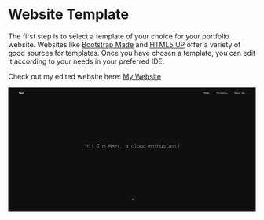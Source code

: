 # Website Template

The first step is to select a template of your choice for your portfolio website. Websites like [Bootstrap Made](https://bootstrapmade.com/) and [HTML5 UP](https://html5up.net/) offer a variety of good sources for templates. Once you have chosen a template, you can edit it according to your needs in your preferred IDE.

Check out my edited website here: [My Website](https://www.meetrajput.com)

![My Portfolio Website](Website.png)

